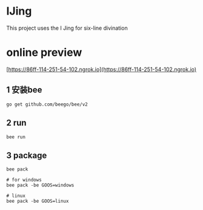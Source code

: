 # IJing
This project uses the I Jing for six-line divination 

# online preview 

[https://86ff-114-251-54-102.ngrok.io](https://86ff-114-251-54-102.ngrok.io)

## 1 安装bee

```
go get github.com/beego/bee/v2
```

## 2 run 
```shell
bee run
```
## 3 package    
```shell
bee pack  

# for windows
bee pack -be GOOS=windows 

# linux
bee pack -be GOOS=linux
```
 